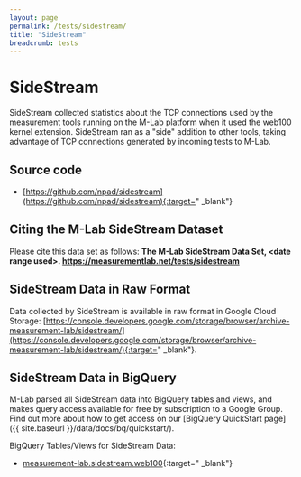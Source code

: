 ```yaml
---
layout: page
permalink: /tests/sidestream/
title: "SideStream"
breadcrumb: tests
---
```


# SideStream

SideStream collected statistics about the TCP connections used by the measurement tools running on the M-Lab platform when it used the web100 kernel extension. SideStream ran as a "side" addition to other tools, taking advantage of TCP connections generated by incoming tests to M-Lab.

## Source code

* [https://github.com/npad/sidestream](https://github.com/npad/sidestream){:target="
_blank"}

## Citing the M-Lab SideStream Dataset

Please cite this data set as follows: **The M-Lab SideStream Data Set, &lt;date range used&gt;. https://measurementlab.net/tests/sidestream**

## SideStream Data in Raw Format

Data collected by SideStream is available in raw format in Google Cloud Storage: [https://console.developers.google.com/storage/browser/archive-measurement-lab/sidestream/](https://console.developers.google.com/storage/browser/archive-measurement-lab/sidestream/){:target="
_blank"}.

## SideStream Data in BigQuery

M-Lab parsed all SideStream data into BigQuery tables and views, and makes query access available for free by subscription to a Google Group. Find out more about how to get access on our [BigQuery QuickStart page]({{ site.baseurl }}/data/docs/bq/quickstart/).

BigQuery Tables/Views for SideStream Data:

* [measurement-lab.sidestream.web100](https://console.cloud.google.com/bigquery?project=measurement-lab&p=measurement-lab&d=sidestream&t=web100&page=table){:target="
_blank"}
